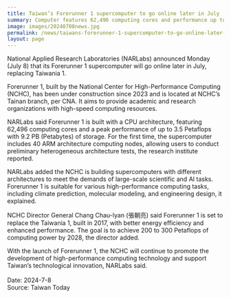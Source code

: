 ```yaml
---
title: Taiwan’s Forerunner 1 supercomputer to go online later in July
summary: Computer features 62,496 computing cores and performance up to 3.5 Petaflops
image: images/20240708news.jpg
permalink: /news/taiwans-forerunner-1-supercomputer-to-go-online-later-in-july/
layout: page
---
```

National Applied Research Laboratories (NARLabs) announced Monday (July 8) that its Forerunner 1 supercomputer will go online later in July, replacing Taiwania 1.

Forerunner 1, built by the National Center for High-Performance Computing (NCHC), has been under construction since 2023 and is located at NCHC’s Tainan branch, per CNA. It aims to provide academic and research organizations with high-speed computing resources.

NARLabs said Forerunner 1 is built with a CPU architecture, featuring 62,496 computing cores and a peak performance of up to 3.5 Petaflops with 9.2 PB (Petabytes) of storage. For the first time, the supercomputer includes 40 ARM architecture computing nodes, allowing users to conduct preliminary heterogeneous architecture tests, the research institute reported.

NARLabs added the NCHC is building supercomputers with different architectures to meet the demands of large-scale scientific and AI tasks. Forerunner 1 is suitable for various high-performance computing tasks, including climate prediction, molecular modeling, and engineering design, it explained.

NCHC Director General Chang Chau-lyan (張朝亮) said Forerunner 1 is set to replace the Taiwania 1, built in 2017, with better energy efficiency and enhanced performance. The goal is to achieve 200 to 300 Petaflops of computing power by 2028, the director added.

With the launch of Forerunner 1, the NCHC will continue to promote the development of high-performance computing technology and support Taiwan’s technological innovation, NARLabs said.
<br/>
<br/>
Date: 2024-7-8
<br/>
Source: Taiwan Today
